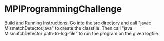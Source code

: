 # MPIProgrammingChallenge
Build and Running Instructions:
Go into the src directory and call "javac MismatchDetector.java" to create the classfile.
Then call "java MismatchDetector path-to-log-file" to run the program on the given logfile.
